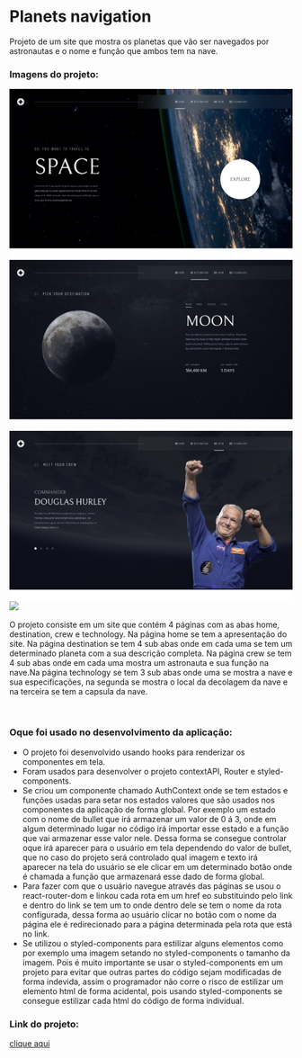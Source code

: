 # Planets navigation
Projeto de um site que mostra os planetas que vão ser navegados por astronautas e o nome e função que ambos tem na nave.
<h3>Imagens do projeto:</h3>
<img src="https://github.com/sian19/Planets/blob/master/src/assets/home-img.jpg"/>
<img src="https://github.com/sian19/Planets/blob/master/src/assets/destination-img.jpg" />
<img src="https://github.com/sian19/Planets/blob/master/src/assets/crew-img.jpg" />
<img src="https://github.com/sian19/Planets-/blob/master/src/assets/technology-img.jpg" />

<p>O projeto consiste em um site que contém 4 páginas com as abas home, destination, crew e technology. Na página home se tem a apresentação do site. Na página destination se tem 
4 sub abas onde em cada uma se tem um determinado planeta com a sua descrição completa. Na página crew se tem 4 sub abas onde em cada uma mostra um astronauta e sua função na nave.Na página technology se tem 3 sub abas onde uma se mostra a nave e sua especificações, na segunda se mostra o local da decolagem da nave e na terceira se tem a capsula da nave.</p>
<br/>
<h3>Oque foi usado no desenvolvimento da aplicação:</h3>
<ul>
  <li>O projeto foi desenvolvido usando hooks para renderizar os componentes em tela.</li>
  <li>Foram usados para desenvolver o projeto contextAPI, Router e styled-components.</li>
  <li>Se criou um componente chamado AuthContext onde se tem estados e funções usadas para setar nos estados valores que são usados nos componentes da aplicação de forma global. Por
exemplo um estado com o nome de bullet que irá armazenar um valor de 0 á 3, onde em algum determinado lugar no código irá importar esse estado e a função que vai armazenar esse valor
nele. Dessa forma se consegue controlar oque irá aparecer para o usuário em tela dependendo do valor de bullet, que no caso do projeto será controlado qual imagem e texto irá aparecer
na tela do usuário se ele clicar em um determinado botão onde é chamada a função que armazenará esse dado de forma global.</li>
  <li>Para fazer com que o usuário navegue através das páginas se usou o react-router-dom e linkou cada rota em um href eo substituindo pelo link e dentro do link se tem um to onde dentro
dele se tem o nome da rota configurada, dessa forma ao usuário clicar no botão com o nome da página ele é redirecionado para a página determinada pela rota que está no link.</li>
  <li>Se utilizou o styled-components para estilizar alguns elementos como por exemplo uma imagem setando no styled-components o tamanho da imagem. Pois é muito importante se usar o 
styled-components em um projeto para evitar que outras partes do código sejam modificadas de forma indevida, assim o programador não corre o risco de estilizar um elemento html de forma 
acidental, pois usando styled-components se consegue estilizar cada html do código de forma individual.</li>
</ul>
<h3>Link do projeto:</h3>
<a href="https://planets-navigation.netlify.app/">clique aqui<a>
